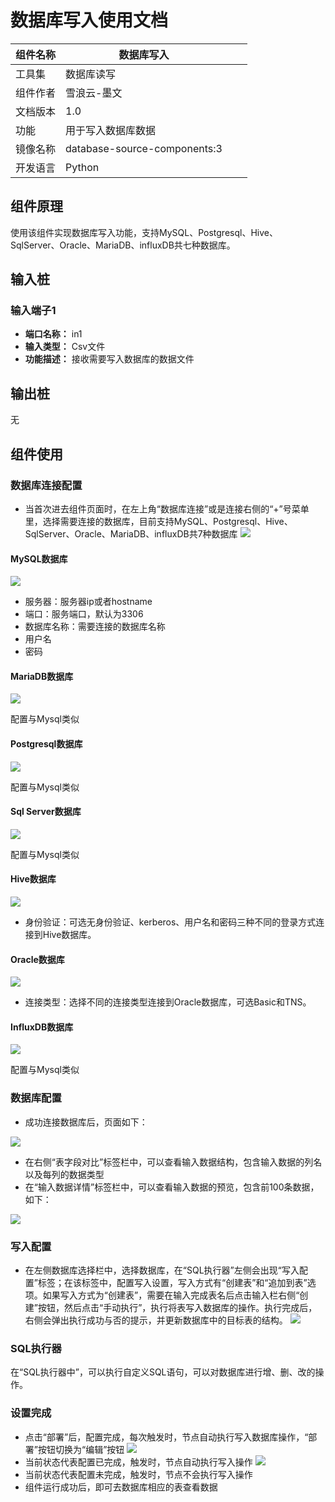 # 数据库写入使用文档
| 组件名称 | 数据库写入 |  |  |
| --- | --- | --- | --- |
| 工具集 | 数据库读写 |  |  |
| 组件作者 | 雪浪云-墨文 |  |  |
| 文档版本 | 1.0 |  |  |
| 功能 | 用于写入数据库数据 |  |  |
| 镜像名称 | database-source-components:3 |  |  |
| 开发语言 | Python |  |  |

## 组件原理
使用该组件实现数据库写入功能，支持MySQL、Postgresql、Hive、SqlServer、Oracle、MariaDB、influxDB共七种数据库。

## 输入桩

### 输入端子1

- **端口名称：** in1
- **输入类型：** Csv文件
- **功能描述：** 接收需要写入数据库的数据文件

## 输出桩
无

## 组件使用
### 数据库连接配置
- 当首次进去组件页面时，在左上角“数据库连接”或是连接右侧的“+”号菜单里，选择需要连接的数据库，目前支持MySQL、Postgresql、Hive、SqlServer、Oracle、MariaDB、influxDB共7种数据库
![](./img/%E6%95%B0%E6%8D%AE%E5%BA%93%E5%86%99%E5%85%A51.png)
#### MySQL数据库
![](./img/%E6%95%B0%E6%8D%AE%E5%BA%93%E5%86%99%E5%85%A52.png)
- 服务器：服务器ip或者hostname
- 端口：服务端口，默认为3306
- 数据库名称：需要连接的数据库名称
- 用户名
- 密码
#### MariaDB数据库
![](./img/%E6%95%B0%E6%8D%AE%E5%BA%93%E5%86%99%E5%85%A53.png)

配置与Mysql类似

#### Postgresql数据库
![](./img/%E6%95%B0%E6%8D%AE%E5%BA%93%E5%86%99%E5%85%A54.png)

配置与Mysql类似

#### Sql Server数据库
![](./img/%E6%95%B0%E6%8D%AE%E5%BA%93%E5%86%99%E5%85%A55.png)

配置与Mysql类似
#### Hive数据库
![](./img/%E6%95%B0%E6%8D%AE%E5%BA%93%E5%86%99%E5%85%A56.png)

- 身份验证：可选无身份验证、kerberos、用户名和密码三种不同的登录方式连接到Hive数据库。

#### Oracle数据库
![](./img/%E6%95%B0%E6%8D%AE%E5%BA%93%E5%86%99%E5%85%A57.png)

- 连接类型：选择不同的连接类型连接到Oracle数据库，可选Basic和TNS。

#### InfluxDB数据库
![](./img/%E6%95%B0%E6%8D%AE%E5%BA%93%E5%86%99%E5%85%A58.png)

配置与Mysql类似

### 数据库配置

- 成功连接数据库后，页面如下：

![](./img/%E6%95%B0%E6%8D%AE%E5%BA%93%E5%86%99%E5%85%A59.png)

- 在右侧“表字段对比”标签栏中，可以查看输入数据结构，包含输入数据的列名以及每列的数据类型
- 在“输入数据详情”标签栏中，可以查看输入数据的预览，包含前100条数据，如下：

![](./img/%E6%95%B0%E6%8D%AE%E5%BA%93%E5%86%99%E5%85%A510.png)

### 写入配置

- 在左侧数据库选择栏中，选择数据库，在“SQL执行器”左侧会出现“写入配置”标签；在该标签中，配置写入设置，写入方式有“创建表”和“追加到表”选项。如果写入方式为“创建表”，需要在输入完成表名后点击输入栏右侧“创建”按钮，然后点击“手动执行”，执行将表写入数据库的操作。执行完成后，右侧会弹出执行成功与否的提示，并更新数据库中的目标表的结构。
![](./img/%E6%95%B0%E6%8D%AE%E5%BA%93%E5%86%99%E5%85%A511.png)

### SQL执行器

在“SQL执行器中”，可以执行自定义SQL语句，可以对数据库进行增、删、改的操作。

### 设置完成
- 点击“部署”后，配置完成，每次触发时，节点自动执行写入数据库操作，“部署”按钮切换为“编辑”按钮
![](./img/%E6%95%B0%E6%8D%AE%E5%BA%93%E5%86%99%E5%85%A512.png)
- 当前状态代表配置已完成，触发时，节点自动执行写入操作
![](./img/%E6%95%B0%E6%8D%AE%E5%BA%93%E5%86%99%E5%85%A513.png)
- 当前状态代表配置未完成，触发时，节点不会执行写入操作
- 组件运行成功后，即可去数据库相应的表查看数据